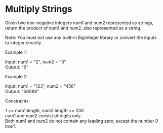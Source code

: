 # Multiply Strings

Given two non-negative integers num1 and num2 represented as strings, return the product of num1 and num2, also represented as a string.

Note: You must not use any built-in BigInteger library or convert the inputs to integer directly.

Example 1:

Input: num1 = "2", num2 = "3"\
Output: "6"

Example 2:

Input: num1 = "123", num2 = "456"\
Output: "56088"

Constraints:

1 <= num1.length, num2.length <= 200\
num1 and num2 consist of digits only.\
Both num1 and num2 do not contain any leading zero, except the number 0 itself.
